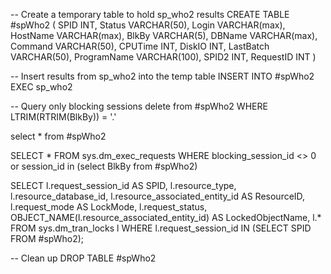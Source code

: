 -- Create a temporary table to hold sp_who2 results
CREATE TABLE #spWho2 (
    SPID INT,
    Status VARCHAR(50),
    Login VARCHAR(max),
    HostName VARCHAR(max),
    BlkBy VARCHAR(5),
    DBName VARCHAR(max),
    Command VARCHAR(50),
    CPUTime INT,
    DiskIO INT,
    LastBatch VARCHAR(50),
    ProgramName VARCHAR(100),
    SPID2 INT,
    RequestID INT
)

-- Insert results from sp_who2 into the temp table
INSERT INTO #spWho2
EXEC sp_who2

-- Query only blocking sessions
delete from #spWho2
WHERE LTRIM(RTRIM(BlkBy)) = '.'

select * from #spWho2

SELECT * FROM sys.dm_exec_requests 
WHERE blocking_session_id <> 0 or 
      session_id in (select BlkBy from #spWho2)

SELECT
    l.request_session_id AS SPID,
    l.resource_type,
    l.resource_database_id,
    l.resource_associated_entity_id AS ResourceID,
    l.request_mode AS LockMode,
    l.request_status,
    OBJECT_NAME(l.resource_associated_entity_id) AS LockedObjectName,
	l.*
FROM sys.dm_tran_locks l
WHERE l.request_session_id IN (SELECT SPID FROM #spWho2);


-- Clean up
DROP TABLE #spWho2
